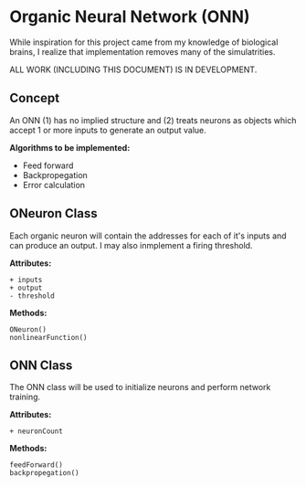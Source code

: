 # Organic Neural Network (ONN)
While inspiration for this project came from my knowledge of biological brains, I realize that implementation removes many of the simulatrities.

ALL WORK (INCLUDING THIS DOCUMENT) IS IN DEVELOPMENT.

## Concept
An ONN (1) has no implied structure and (2) treats neurons as objects which accept 1 or more inputs to generate an output value.

**Algorithms to be implemented:**
* Feed forward 
* Backpropegation
* Error calculation

## ONeuron Class
Each organic neuron will contain the addresses for each of it's inputs and can produce an output. I may also inmplement a firing threshold.

**Attributes:**
```
+ inputs
+ output
- threshold
```
**Methods:**
```
ONeuron()
nonlinearFunction()
```

## ONN Class
The ONN class will be used to initialize neurons and perform network training.

**Attributes:**
```
+ neuronCount
```

**Methods:**
```
feedForward()
backpropegation()
```
